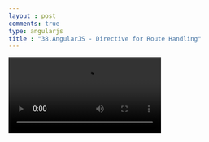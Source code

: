 ```yaml
---
layout : post
comments: true
type: angularjs
title : "38.AngularJS - Directive for Route Handling"
---
```


<video controls="controls"  class="movie" src="https://dl.dropboxusercontent.com/u/161895058/Video/angularjs/38.%20Egghead.io%20-%20AngularJS%20-%20Directive%20for%20Route%20Handling.mp4">
</video>
